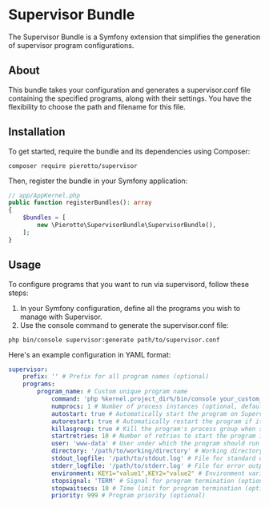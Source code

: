 # Supervisor Bundle
The Supervisor Bundle is a Symfony extension that simplifies the generation of supervisor program configurations.

## About

This bundle takes your configuration and generates a supervisor.conf file containing the specified programs, along with their settings. You have the flexibility to choose the path and filename for this file.

## Installation

To get started, require the bundle and its dependencies using Composer:

```shell
composer require pierotto/supervisor
```

Then, register the bundle in your Symfony application:

```php
// app/AppKernel.php
public function registerBundles(): array
{
    $bundles = [
        new \Pierotto\SupervisorBundle\SupervisorBundle(),
    ];
}
```

## Usage

To configure programs that you want to run via supervisord, follow these steps:

1. In your Symfony configuration, define all the programs you wish to manage with Supervisor.
2. Use the console command to generate the supervisor.conf file:

```shell
php bin/console supervisor:generate path/to/supervisor.conf
```

Here's an example configuration in YAML format:

```yaml
supervisor:
    prefix: '' # Prefix for all program names (optional)
    programs:
        program_name: # Custom unique program name
            command: 'php %kernel.project_dir%/bin/console your_custom_command'
            numprocs: 1 # Number of process instances (optional, default: 1)
            autostart: true # Automatically start the program on Supervisor startup (optional, default: true)
            autorestart: true # Automatically restart the program if it exits or fails (optional, default: true)
            killasgroup: true # Kill the program's process group when stopping (optional, default: true)
            startretries: 10 # Number of retries to start the program in case of failure (optional, default: 3)
            user: 'www-data' # User under which the program should run (optional)
            directory: '/path/to/working/directory' # Working directory of the program (optional)
            stdout_logfile: '/path/to/stdout.log' # File for standard output (optional)
            stderr_logfile: '/path/to/stderr.log' # File for error output (optional)
            environment: KEY1="value1",KEY2="value2" # Environment variable definitions (optional)
            stopsignal: 'TERM' # Signal for program termination (optional)
            stopwaitsecs: 10 # Time limit for program termination (optional)
            priority: 999 # Program priority (optional)
```
